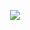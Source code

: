 <p align="center">
  <img src="https://media.giphy.com/media/3oKIPqsXYcdjcBcXL2/giphy-downsized-large.gif" />
</p>
